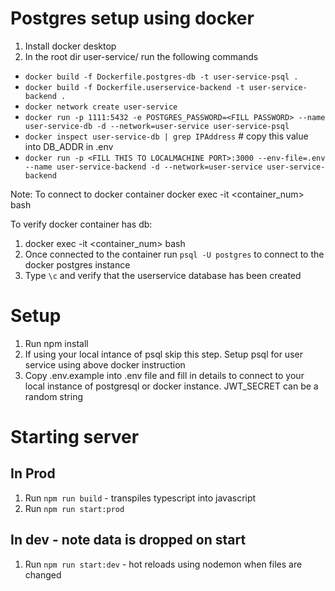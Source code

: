 # Postgres setup using docker

1. Install docker desktop
2. In the root dir user-service/ run the following commands

- `docker build -f Dockerfile.postgres-db -t user-service-psql .`
- `docker build -f Dockerfile.userservice-backend -t user-service-backend .`
- `docker network create user-service`
- `docker run -p 1111:5432 -e POSTGRES_PASSWORD=<FILL PASSWORD> --name user-service-db -d --network=user-service user-service-psql`
- `docker inspect user-service-db | grep IPAddress` # copy this value into DB_ADDR in .env
- `docker run -p <FILL THIS TO LOCALMACHINE PORT>:3000 --env-file=.env --name user-service-backend -d --network=user-service user-service-backend`

Note: To connect to docker container
docker exec -it <container_num> bash

To verify docker container has db:

1. docker exec -it <container_num> bash
2. Once connected to the container run `psql -U postgres` to connect to the docker postgres instance
3. Type `\c` and verify that the userservice database has been created

# Setup

1. Run npm install
2. If using your local intance of psql skip this step. Setup psql for user service using above docker instruction
3. Copy .env.example into .env file and fill in details to connect to your local instance of postgresql or docker instance. JWT_SECRET can be a random string

# Starting server

## In Prod

1. Run `npm run build` - transpiles typescript into javascript
2. Run `npm run start:prod`

## In dev - note data is dropped on start

1. Run `npm run start:dev` - hot reloads using nodemon when files are changed
